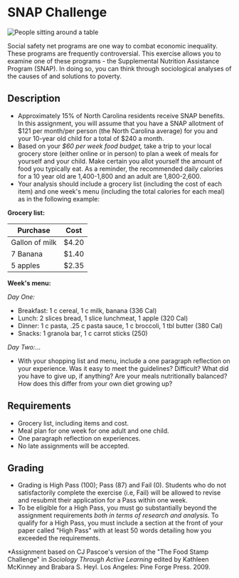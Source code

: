 # SNAP Challenge
![People sitting around a table](../images/REALWORLD7_FIG12_CO.jpg)

Social safety net programs are one way to combat economic inequality. These programs are frequently controversial. This exercise allows you to examine one of these programs - the Supplemental Nutrition Assistance Program (SNAP). In doing so, you can think through sociological analyses of the causes of and solutions to poverty.

## Description

- Approximately 15% of North Carolina residents receive SNAP benefits. In this assignment, you will assume that you have a SNAP allotment of $121 per month/per person (the North Carolina average) for you and your 10-year old child for a total of $240 a month.
- Based on your _$60 per week food budget,_ take a trip to your local grocery store (either online or in person) to plan a week of meals for yourself and your child. Make certain you allot yourself the amount of food you typically eat. As a reminder, the recommended daily calories for a 10 year old are 1,400-1,800 and an adult are 1,800-2,600.
- Your analysis should include a grocery list (including the cost of each item) and one week's menu (including the total calories for each meal) as in the following example:

**Grocery list:**

| Purchase       | Cost  |
|----------------|-------|
| Gallon of milk | $4.20 |
| 7 Banana       | $1.40 |
| 5 apples       | $2.35 |

**Week's menu:**

_Day One:_

* Breakfast: 1 c cereal, 1 c milk, banana (336 Cal)
* Lunch: 2 slices bread, 1 slice lunchmeat, 1 apple (320 Cal)
* Dinner: 1 c pasta, .25 c pasta sauce, 1 c broccoli, 1 tbl butter (380 Cal)
* Snacks: 1 granola bar, 1 c carrot sticks (250)

_Day Two:_...

- With your shopping list and menu, include a one paragraph reflection on your experience. Was it easy to meet the guidelines? Difficult? What did you have to give up, if anything? Are your meals nutritionally balanced? How does this differ from your own diet growing up?

## Requirements

* Grocery list, including items and cost.  
* Meal plan for one week for one adult and one child.
* One paragraph reflection on experiences.
* No late assignments will be accepted.

## Grading

- Grading is High Pass (100); Pass (87) and Fail (0). Students who do not satisfactorily complete the exercise (i.e, Fail) will be allowed to revise and resubmit their application for a Pass within one week.
- To be eligible for a High Pass, you must go substantially beyond the assignment requirements _both in terms of research and analysis_. To qualify for a High Pass, you must include a section at the front of your paper called &quot;High Pass&quot; with at least 50 words detailing how you exceeded the requirements.

\*Assignment based on CJ Pascoe&#39;s version of the &quot;The Food Stamp Challenge&quot; in _Sociology Through Active Learning_ edited by Kathleen McKinney and Brabara S. Heyl. Los Angeles: Pine Forge Press. 2009.
